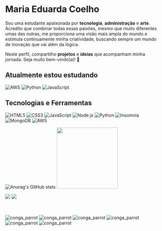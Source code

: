 # Maria Eduarda Coelho

Sou uma estudante apaixonada por **tecnologia**, **administração** e **arte**. Acredito que combinar todas essas paixões, mesmo que muito diferentes umas das outras, me proporciona uma visão mais ampla do mundo e estimula continuamente minha criatividade, buscando sempre um mundo de inovação que vai além da lógica.

Neste perfil, compartilho **projetos** e **ideias** que acompanham minha jornada. Seja muito bem-vindo(a)! 💜







## Atualmente estou estudando

 <img src="https://img.icons8.com/color/25/000000/amazon-web-services.png" alt="AWS" /> <img src="https://img.icons8.com/color/25/000000/python.png" alt="Python" /> <img src="https://img.icons8.com/color/25/000000/javascript.png" alt="JavaScript" /> 



## Tecnologias e Ferramentas
![HTML5](https://img.shields.io/badge/HTML5-E34F26?style=for-the-badge&logo=html5&logoColor=white) ![CSS3](https://img.shields.io/badge/CSS3-1572B6?style=for-the-badge&logo=css3&logoColor=white) ![JavaScript](https://img.shields.io/badge/JavaScript-F7DF1E?style=for-the-badge&logo=javascript&logoColor=black) ![Node.js](https://img.shields.io/badge/Node.js-339933?style=for-the-badge&logo=node.js&logoColor=white) ![Python](https://img.shields.io/badge/Python-3776AB?style=for-the-badge&logo=python&logoColor=white) ![Insomnia](https://img.shields.io/badge/Insomnia-4000BF?style=for-the-badge&logo=insomnia&logoColor=white)
 ![MongoDB](https://img.shields.io/badge/MongoDB-47A248?style=for-the-badge&logo=mongodb&logoColor=white)
 ![AWS](https://img.shields.io/badge/AWS-FF9900?style=for-the-badge&logo=amazonaws&logoColor=white)








![Anurag's GitHub stats](https://github-readme-stats.vercel.app/api?username=dudalszz&theme=tokyonight&show_icons=true)
<a href="https://github.com/dudalszz">
<img loading="lazy" height="195em" src="https://github-readme-stats.vercel.app/api/top-langs/?username=dudalszz&layout=compact&langs_count=7&theme=tokyonight"/>




<div>
<a href="https://instagram.com/madulsz" target="_blank"><img loading="lazy" src="https://img.shields.io/badge/-Instagram-%23E4405F?style=for-the-badge&logo=instagram&logoColor=white" target="_blank"></a> <a href="https://www.linkedin.com/in/maria-eduarda-lsz" target="_blank"><img loading="lazy" src="https://img.shields.io/badge/-LinkedIn-%230077B5?style=for-the-badge&logo=linkedin&logoColor=white" target="_blank"></a> 
</div>

<br>
<br>


 ![conga_parrot](https://github.com/user-attachments/assets/137554d3-9905-4af6-af10-0726dee76d10)  ![conga_parrot](https://github.com/user-attachments/assets/137554d3-9905-4af6-af10-0726dee76d10)  ![conga_parrot](https://github.com/user-attachments/assets/137554d3-9905-4af6-af10-0726dee76d10)  ![conga_parrot](https://github.com/user-attachments/assets/137554d3-9905-4af6-af10-0726dee76d10)  ![conga_parrot](https://github.com/user-attachments/assets/137554d3-9905-4af6-af10-0726dee76d10)  ![conga_parrot](https://github.com/user-attachments/assets/137554d3-9905-4af6-af10-0726dee76d10)

